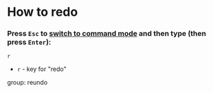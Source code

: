 # How to redo

### Press `Esc` to [switch to command mode](/vim/how-to-switch-to-command-mode) and then type (then press `Enter`):

```text
r
```

- `r` - key for "redo"

group: reundo


